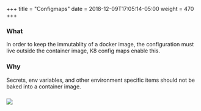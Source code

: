 +++
title = "Configmaps"
date = 2018-12-09T17:05:14-05:00
weight = 470
+++

### What

In order to keep the immutablity of a docker image, the configuration must live outside the container image, 
K8 config maps enable this. 

### Why
Secrets, env variables, and other environment specific items should not be baked into a container image.


### ![](/docker-k8s-presentation/images/kubernetes/cm.png) 
